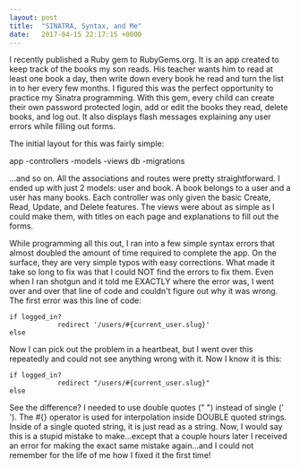```yaml
---
layout: post
title:  "SINATRA, Syntax, and Me"
date:   2017-04-15 22:17:15 +0000
---
```



I recently published a Ruby gem to RubyGems.org.  It is an app created to keep track of the books my son reads.  His teacher wants him to read at least one book a day, then write down every book he read and turn the list in to her every few months.  I figured this was the perfect opportunity to practice my Sinatra programming.  With this gem, every child can create their own password protected login, add or edit the books they read, delete books, and log out.  It also displays flash messages explaining any user errors while filling out forms.

The initial layout for this was fairly simple: 

app
   -controllers
	 -models
	 -views
db
   -migrations
	 
...and so on.  All the associations and routes were pretty straightforward.  I ended up with just 2 models: user and book.  A book belongs to a user and a user has many books.  Each controller was only given the basic Create, Read, Update, and Delete features.  The views were about as simple as I could make them, with titles on each page and explanations to fill out the forms.  

While programming all this out, I ran into a few simple syntax errors that almost doubled the amount of time required to complete the app.  On the surface, they are very simple typos with easy corrections.  What made it take so long to fix was that I could NOT find the errors to fix them.  Even when I ran shotgun and it told me EXACTLY where the error was, I went over and over that line of code and couldn't figure out why it was wrong.  The first error was this line of code:


```
if logged_in?
			redirect '/users/#{current_user.slug}'
else
```

Now I can pick out the problem in a heartbeat, but I went over this repeatedly and could not see anything wrong with it. Now I know it is this:


```
if logged_in?
			redirect "/users/#{current_user.slug}"
else
```


See the difference? I needed to use double quotes (" ") instead of single (' ').  The #{} operator is used for interpolation inside DOUBLE quoted strings.  Inside of a single quoted string, it is just read as a string.  Now, I would say this is a stupid mistake to make...except that a couple hours later I received an error for making the exact same mistake again...and I could not remember for the life of me how I fixed it the first time!  
